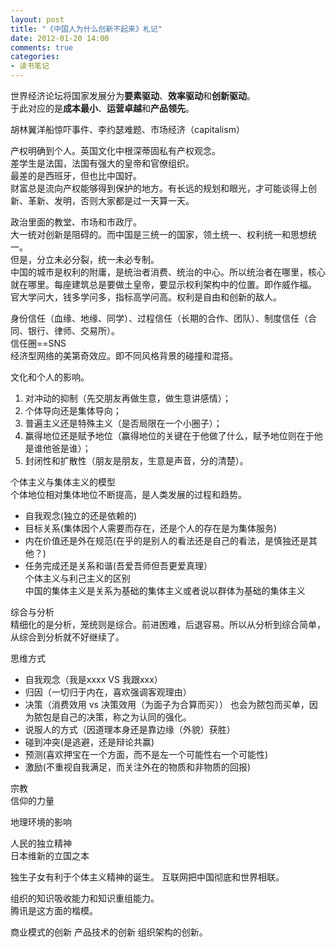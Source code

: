 ```yaml
---
layout: post
title: "《中国人为什么创新不起来》札记"
date: 2012-01-20 14:00
comments: true
categories: 
- 读书笔记
---
```


世界经济论坛将国家发展分为**要素驱动**、**效率驱动**和**创新驱动**。  
于此对应的是**成本最小**、**运营卓越**和**产品领先**。 

胡林翼洋船惊吓事件、李约瑟难题、市场经济（capitalism）

产权明确到个人。英国文化中根深蒂固私有产权观念。  
差学生是法国，法国有强大的皇帝和官僚组织。  
最差的是西班牙，但也比中国好。  
财富总是流向产权能够得到保护的地方。有长远的规划和眼光，才可能谈得上创新、革新、发明，否则大家都是过一天算一天。  

政治里面的教堂、市场和市政厅。  
大一统对创新是阻碍的。而中国是三统一的国家，领土统一、权利统一和思想统一。  
但是，分立未必分裂，统一未必专制。  
中国的城市是权利的附庸，是统治者消费、统治的中心。所以统治者在哪里，核心就在哪里。每座建筑总是要做土皇帝，要显示权利架构中的位置。即作威作福。  
官大学问大，钱多学问多，指标高学问高。权利是自由和创新的敌人。  

身份信任（血缘、地缘、同学）、过程信任（长期的合作、团队）、制度信任（合同、银行、律师、交易所）。  
信任圈==SNS  
经济型网络的美第奇效应。即不同风格背景的碰撞和混搭。  

文化和个人的影响。  
1. 对冲动的抑制（先交朋友再做生意，做生意讲感情）；  
2. 个体导向还是集体导向；  
3. 普遍主义还是特殊主义（是否局限在一个小圈子）；  
4. 赢得地位还是赋予地位（赢得地位的关键在于他做了什么，赋予地位则在于他是谁他爸是谁）；  
5. 封闭性和扩散性（朋友是朋友，生意是声音，分的清楚）。

个体主义与集体主义的模型  
个体地位相对集体地位不断提高，是人类发展的过程和趋势。  
* 自我观念(独立的还是依赖的)  
* 目标关系(集体因个人需要而存在，还是个人的存在是为集体服务)  
* 内在价值还是外在规范(在乎的是别人的看法还是自己的看法，是慎独还是其他？)  
* 任务完成还是关系和谐(吾爱吾师但吾更爱真理）  
个体主义与利己主义的区别  
中国的集体主义是关系为基础的集体主义或者说以群体为基础的集体主义  

综合与分析  
精细化的是分析，笼统则是综合。前进困难，后退容易。所以从分析到综合简单，从综合到分析就不好继续了。  

思维方式  
* 自我观念（我是xxxx VS 我跟xxx）  
* 归因（一切归于内在，喜欢强调客观理由）  
* 决策（消费效用 vs 决策效用（为面子为合算而买））
  也会为脓包而买单，因为脓包是自己的决策，称之为认同的强化。  
* 说服人的方式（因道理本身还是靠边缘（外貌）获胜）  
* 碰到冲突(是逃避，还是辩论共赢)  
* 预测(喜欢押宝在一个方面，而不是左一个可能性右一个可能性)  
* 激励(不重视自我满足，而关注外在的物质和非物质的回报)  

宗教  
信仰的力量  

地理环境的影响  

人民的独立精神  
日本维新的立国之本  

独生子女有利于个体主义精神的诞生。 互联网把中国彻底和世界相联。

组织的知识吸收能力和知识重组能力。  
腾讯是这方面的楷模。 

商业模式的创新 产品技术的创新 组织架构的创新。  